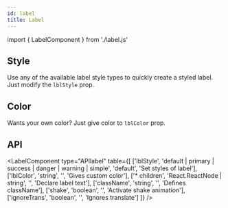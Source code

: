 ```yaml
---
id: label
title: Label
---
```


import { LabelComponent } from './label.js'

 ## Style

<p>Use any of the available label style types to quickly create a styled label. Just modify the <code>lblStyle</code> prop.</p>
<LabelComponent type="lblStyle" style={['default', 'primary', 'success', 'danger', 'warning', 'simple']} />

## Color

<p>Wants your own color? Just give color to <code>lblColor</code> prop.</p>
<LabelComponent type="lblColor" style={['red']} />

## API

<LabelComponent type="APIlabel" table={[
    ['lblStyle', 'default | primary | success | danger | warning | simple', 'default', 'Set styles of label'],
    ['lblColor', 'string', '', 'Gives custom color'],
    ['* children', 'React.ReactNode | string', '', 'Declare label text'],
    ['className', 'string', '', 'Defines className'],
    ['shake', 'boolean', '', 'Activate shake animation'],
    ['ignoreTrans', 'boolean', '', 'Ignores translate']
]} />
